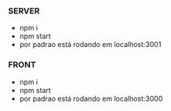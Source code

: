 ### SERVER

- npm i
- npm start
- por padrao está rodando em localhost:3001

### FRONT

- npm i
- npm start
- por padrao está rodando em localhost:3000
